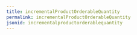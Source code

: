 ```yaml
---
title: incrementalProductOrderableQuantity
permalink: incrementalProductOrderableQuantity
jsonid: incrementalproductorderablequantity
---
```

